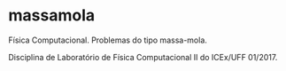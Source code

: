 # massamola
Física Computacional. Problemas do tipo massa-mola.

Disciplina de Laboratório de Física Computacional II do ICEx/UFF 01/2017.
